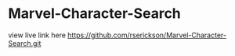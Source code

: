 # Marvel-Character-Search
view live link here https://github.com/rserickson/Marvel-Character-Search.git